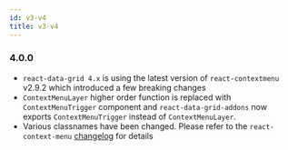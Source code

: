 ```yaml
---
id: v3-v4
title: v3-v4
---
```


### 4.0.0
- `react-data-grid 4.x` is using the latest version of `react-contextmenu` v2.9.2 which introduced a few breaking changes
- `ContextMenuLayer` higher order function is replaced with `ContextMenuTrigger` component and `react-data-grid-addons` now exports `ContextMenuTrigger` instead of `ContextMenuLayer`.
- Various classnames have been changed. Please refer to the `react-context-menu` [changelog](https://github.com/vkbansal/react-contextmenu/releases/tag/v2.0.0-alpha.1) for details 

